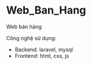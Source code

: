# Web_Ban_Hang
Web bán hàng

Công nghệ sử dụng:
- Backend: laravel, mysql
- Frontend: html, css, js
